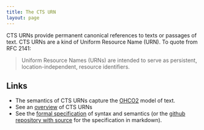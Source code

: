 ```yaml
---
title: The CTS URN
layout: page
---
```




CTS URNs provide  permanent canonical references to texts or passages of text.  CTS URNs are a kind of Uniform Resource Name (URN). To quote from RFC 2141:

>Uniform Resource Names (URNs) are intended to serve as persistent, location-independent, resource identifiers.


## Links

-  The semantics of CTS URNs capture the [OHCO2](ohco2) model of text.
-  See an [overview](overview) of CTS URNs
-  See the [formal specification](http://cite-architecture.github.io/ctsurn_spec/) of syntax and semantics (or the [github repository with source](https://github.com/cite-architecture/ctsurn_spec) for the specification in markdown).
